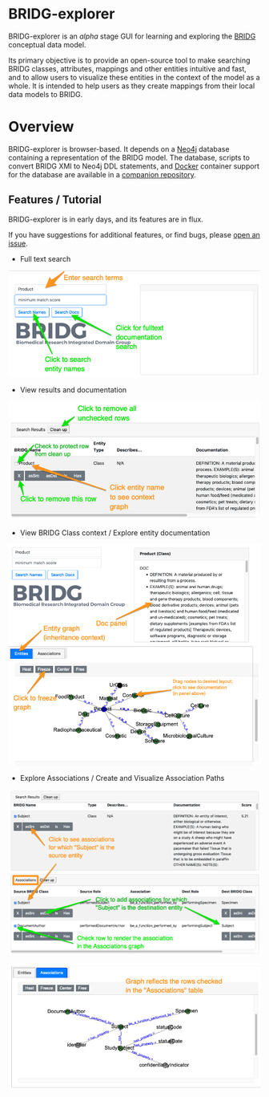 # BRIDG-explorer

BRIDG-explorer is an *alpha* stage GUI for learning and exploring the [BRIDG](https://bridgmodel.nci.nih.gov/) conceptual data model.

Its primary objective is to provide an open-source tool to make searching BRIDG classes, attributes, mappings and other entities intuitive and fast, and to allow users to visualize these entities in the context of the model as a whole. It is intended to help users as they create mappings from their local data models to BRIDG.

# Overview

BRIDG-explorer is browser-based. It depends on a [Neo4j](https://neo4j.com/) database containing a representation of the BRIDG model. The database, scripts to convert BRIDG XMI to Neo4j DDL statements, and [Docker](https://www.docker.com/) container support for the database are available in a [companion repository](https://github.com/CBIIT/bridg2neo).

## Features / Tutorial

BRIDG-explorer is in early days, and its features are in flux.

If you have suggestions for additional features, or find bugs, please [open an issue](https://github.com/CBIIT/bridg-explorer/issues).

* Full text search

![search box detail](./screenshots/search-box.png)

* View results and documentation

![search results table detail](./screenshots/search-results-1.png)

* View BRIDG Class context / Explore entity documentation

![entity graph plus documentation panel detail](./screenshots/entity-graph.png)

* Explore Associations / Create and Visualize Association Paths

![association results table detail](./screenshots/assoc-table.png)

![association graph detail](./screenshots/assoc-graph.png)
